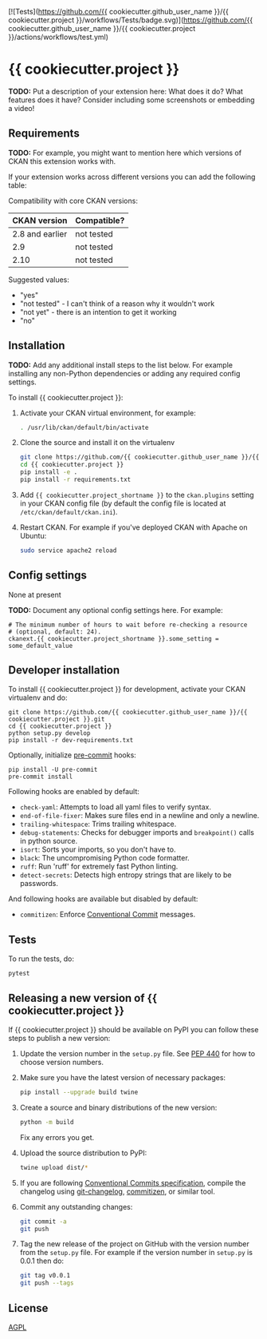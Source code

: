 [![Tests](https://github.com/{{ cookiecutter.github_user_name }}/{{ cookiecutter.project }}/workflows/Tests/badge.svg)](https://github.com/{{ cookiecutter.github_user_name }}/{{ cookiecutter.project }}/actions/workflows/test.yml)

# {{ cookiecutter.project }}

**TODO:** Put a description of your extension here:  What does it do? What features does it have? Consider including some screenshots or embedding a video!


## Requirements

**TODO:** For example, you might want to mention here which versions of CKAN this
extension works with.

If your extension works across different versions you can add the following table:

Compatibility with core CKAN versions:

| CKAN version    | Compatible? |
|-----------------|-------------|
| 2.8 and earlier | not tested  |
| 2.9             | not tested  |
| 2.10            | not tested  |

Suggested values:

* "yes"
* "not tested" - I can't think of a reason why it wouldn't work
* "not yet" - there is an intention to get it working
* "no"


## Installation

**TODO:** Add any additional install steps to the list below.
   For example installing any non-Python dependencies or adding any required
   config settings.

To install {{ cookiecutter.project }}:

1. Activate your CKAN virtual environment, for example:
   ```sh
   . /usr/lib/ckan/default/bin/activate
   ```

2. Clone the source and install it on the virtualenv
   ```sh
   git clone https://github.com/{{ cookiecutter.github_user_name }}/{{ cookiecutter.project }}.git
   cd {{ cookiecutter.project }}
   pip install -e .
   pip install -r requirements.txt
   ```

3. Add `{{ cookiecutter.project_shortname }}` to the `ckan.plugins` setting in your CKAN
   config file (by default the config file is located at
   `/etc/ckan/default/ckan.ini`).

4. Restart CKAN. For example if you've deployed CKAN with Apache on Ubuntu:
   ```sh
   sudo service apache2 reload
   ```

## Config settings

None at present

**TODO:** Document any optional config settings here. For example:

	# The minimum number of hours to wait before re-checking a resource
	# (optional, default: 24).
	ckanext.{{ cookiecutter.project_shortname }}.some_setting = some_default_value


## Developer installation

To install {{ cookiecutter.project }} for development, activate your CKAN virtualenv and
do:

    git clone https://github.com/{{ cookiecutter.github_user_name }}/{{ cookiecutter.project }}.git
    cd {{ cookiecutter.project }}
    python setup.py develop
    pip install -r dev-requirements.txt

Optionally, initialize [pre-commit](https://pre-commit.com/) hooks:

    pip install -U pre-commit
    pre-commit install

Following hooks are enabled by default:

* `check-yaml`: Attempts to load all yaml files to verify syntax.
* `end-of-file-fixer`: Makes sure files end in a newline and only a newline.
* `trailing-whitespace`: Trims trailing whitespace.
* `debug-statements`: Checks for debugger imports and `breakpoint()` calls in python source.
* `isort`: Sorts your imports, so you don't have to.
* `black`: The uncompromising Python code formatter.
* `ruff`: Run 'ruff' for extremely fast Python linting.
* `detect-secrets`: Detects high entropy strings that are likely to be passwords.

And following hooks are available but disabled by default:

* `commitizen`: Enforce [Conventional Commit](https://www.conventionalcommits.org/en/v1.0.0/) messages.

## Tests

To run the tests, do:

    pytest

## Releasing a new version of {{ cookiecutter.project }}

If {{ cookiecutter.project }} should be available on PyPI you can follow these steps to publish a new version:

1. Update the version number in the `setup.py` file. See [PEP 440](http://legacy.python.org/dev/peps/pep-0440/#public-version-identifiers) for how to choose version numbers.

2. Make sure you have the latest version of necessary packages:
   ```sh
   pip install --upgrade build twine
   ```

3. Create a source and binary distributions of the new version:
   ```sh
   python -m build
   ```

   Fix any errors you get.

4. Upload the source distribution to PyPI:
   ```sh
   twine upload dist/*
   ```

5. If you are following [Conventional Commits
   specification](https://www.conventionalcommits.org/en/v1.0.0/), compile the
   changelog using [git-changelog](https://pawamoy.github.io/git-changelog/),
   [commitizen](https://pawamoy.github.io/git-changelog/), or similar tool.

6. Commit any outstanding changes:
   ```sh
   git commit -a
   git push
   ```

7. Tag the new release of the project on GitHub with the version number from
   the `setup.py` file. For example if the version number in `setup.py` is
   0.0.1 then do:

   ```sh
   git tag v0.0.1
   git push --tags
   ```

## License

[AGPL](https://www.gnu.org/licenses/agpl-3.0.en.html)
